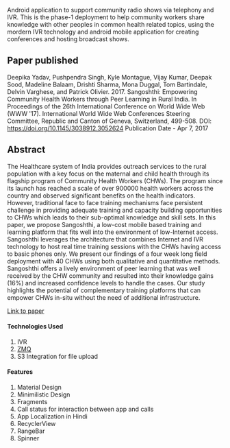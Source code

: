 Android application to support community radio shows via telephony and IVR.
This is the phase-1 deployment to help community workers share knowledge with other peoples in common health related topics, using the mordern IVR technology and android mobile application for creating conferences and hosting broadcast shows.
## Paper published
Deepika Yadav, Pushpendra Singh, Kyle Montague, Vijay Kumar, Deepak Sood, Madeline Balaam, Drishti Sharma, Mona Duggal, Tom Bartindale, Delvin Varghese, and Patrick Olivier. 2017. Sangoshthi: Empowering Community Health Workers through Peer Learning in Rural India. In Proceedings of the 26th International Conference on World Wide Web (WWW '17). International World Wide Web Conferences Steering Committee, Republic and Canton of Geneva, Switzerland, 499-508. DOI: https://doi.org/10.1145/3038912.3052624
Publication Date - Apr 7, 2017
## Abstract
The Healthcare system of India provides outreach services to the rural population with a key focus on the maternal and child health through its flagship program of Community Health Workers (CHWs). The program since its launch has reached a scale of over 900000 health workers across the country and observed significant benefits on the health indicators. However, traditional face to face training mechanisms face persistent challenge in providing adequate training and capacity building opportunities to CHWs which leads to their sub-optimal knowledge and skill sets. In this paper, we propose Sangoshthi, a low-cost mobile based training and learning platform that fits well into the environment of low-Internet access. Sangoshthi leverages the architecture that combines Internet and IVR technology to host real time training sessions with the CHWs having access to basic phones only. We present our findings of a four week long field deployment with 40 CHWs using both qualitative and quantitative methods. Sangoshthi offers a lively environment of peer learning that was well received by the CHW community and resulted into their knowledge gains (16%) and increased confidence levels to handle the cases. Our study highlights the potential of complementary training platforms that can empower CHWs in-situ without the need of additional infrastructure.

[Link to paper](http://dl.acm.org/citation.cfm?id=3052624)

#### Technologies Used
1. IVR
2. [ZMQ](http://zeromq.org/)
3. S3 Integration for file upload

#### Features
1. Material Design
2. Minimilistic Design
3. Fragments
4. Call status for interaction between app and calls
5. App Localization in Hindi
6. RecyclerView
7. RangeBar
8. Spinner
